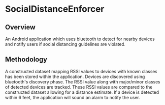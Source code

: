 # SocialDistanceEnforcer

## Overview
An Android application which uses bluetooth to detect for nearby devices and notify users if social distancing guidelines are violated. 

## Methodology
A constructed dataset mapping RSSI values to devices with known classes has been stored within the application. Devices are discovered using bluetooth's discovery phase.
The RSSI value along with major/minor classes of detected devices are tracked. These RSSI values are compared to the constructed dataset allowing for a distance estimate. 
If a device is detected within 6 feet, the application will sound an alarm to notify the user.
